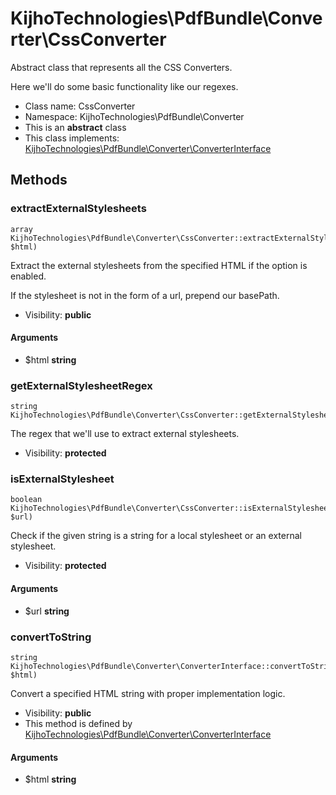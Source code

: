 KijhoTechnologies\PdfBundle\Converter\CssConverter
===============

Abstract class that represents all the CSS Converters.

<p>Here we'll do some
basic functionality like our regexes.</p>


* Class name: CssConverter
* Namespace: KijhoTechnologies\PdfBundle\Converter
* This is an **abstract** class
* This class implements: [KijhoTechnologies\PdfBundle\Converter\ConverterInterface](KijhoTechnologies-PdfBundle-Converter-ConverterInterface.md)






Methods
-------


### extractExternalStylesheets

```
array KijhoTechnologies\PdfBundle\Converter\CssConverter::extractExternalStylesheets(string $html)
```

Extract the external stylesheets from the specified HTML if the option is
enabled.

<p>If the stylesheet is not in the form of a url, prepend our
basePath.</p>

* Visibility: **public**

#### Arguments

* $html **string**



### getExternalStylesheetRegex

```
string KijhoTechnologies\PdfBundle\Converter\CssConverter::getExternalStylesheetRegex()
```

The regex that we'll use to extract external stylesheets.



* Visibility: **protected**



### isExternalStylesheet

```
boolean KijhoTechnologies\PdfBundle\Converter\CssConverter::isExternalStylesheet(string $url)
```

Check if the given string is a string for a local stylesheet or an
external stylesheet.



* Visibility: **protected**

#### Arguments

* $url **string**



### convertToString

```
string KijhoTechnologies\PdfBundle\Converter\ConverterInterface::convertToString(string $html)
```

Convert a specified HTML string with proper implementation logic.



* Visibility: **public**
* This method is defined by [KijhoTechnologies\PdfBundle\Converter\ConverterInterface](KijhoTechnologies-PdfBundle-Converter-ConverterInterface.md)

#### Arguments

* $html **string**


